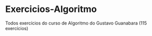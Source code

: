 # Exercicios-Algoritmo
 Todos exercícios do curso de Algoritmo do Gustavo Guanabara (115 exercícios)
